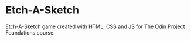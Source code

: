 # Etch-A-Sketch

Etch-A-Sketch game created with HTML, CSS and JS for The Odin Project Foundations course.
